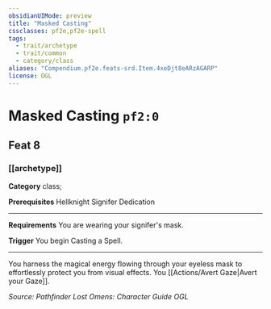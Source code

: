 ```yaml
---
obsidianUIMode: preview
title: "Masked Casting"
cssclasses: pf2e,pf2e-spell
tags:
  - trait/archetype
  - trait/common
  - category/class
aliases: "Compendium.pf2e.feats-srd.Item.4xeDjt8eARzAGARP"
license: OGL
---
```

# Masked Casting `pf2:0`
## Feat 8
### [[archetype]]

**Category** class; 



**Prerequisites** Hellknight Signifer Dedication 
* * *
**Requirements** You are wearing your signifer's mask.

**Trigger** You begin Casting a Spell.

* * *

You harness the magical energy flowing through your eyeless mask to effortlessly protect you from visual effects. You [[Actions/Avert Gaze|Avert your Gaze]].

*Source: Pathfinder Lost Omens: Character Guide*
*OGL*